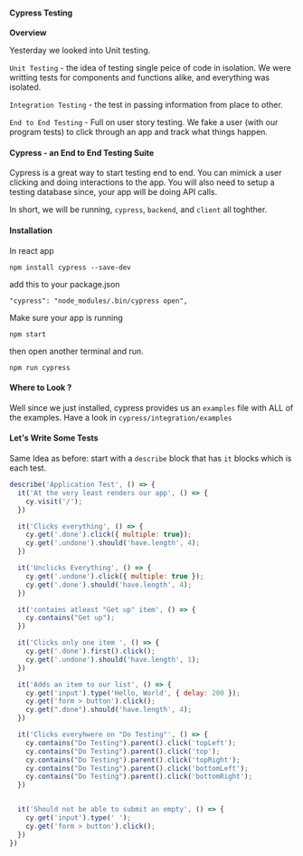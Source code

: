 #### Cypress Testing

__Overview__

Yesterday we looked into Unit testing.

`Unit Testing` -  the idea of testing single peice of code in isolation. We were writting tests for components and functions alike, and everything was isolated.

`Integration Testing` -  the test in passing information from place to other.

`End to End Testing` - Full on user story testing. We fake a user (with our program tests) to click through an app and track what things happen.

#### Cypress - an End to End Testing Suite

Cypress is a great way to start testing end to end. You can mimick a user clicking and doing interactions to the app. You will also need to setup a testing database since, your app will be doing API calls.

In short, we will be running, `cypress`, `backend`, and `client` all toghther.

#### Installation

In react app

`npm install cypress --save-dev`

add this to your package.json

`"cypress": "node_modules/.bin/cypress open",`

Make sure your app is running

`npm start`

then open another terminal and run.

`npm run cypress`

#### Where to Look ?

Well since we just installed, cypress provides us an `examples` file with ALL of the examples. Have a look in `cypress/integration/examples`

#### Let's Write Some Tests

Same Idea as before: start with a `describe` block that has `it` blocks which is each test.

```js
describe('Application Test', () => {
  it('At the very least renders our app', () => {
    cy.visit('/');
  })

  it('Clicks everything', () => {
    cy.get('.done').click({ multiple: true});
    cy.get('.undone').should('have.length', 4);
  })

  it('Unclicks Everything', () => {
    cy.get('.undone').click({ multiple: true });
    cy.get('.done').should('have.length', 4);
  })

  it('contains atleast "Get up" item', () => {
    cy.contains("Get up");
  })

  it('Clicks only one item ', () => {
    cy.get('.done').first().click();
    cy.get('.undone').should('have.length', 1);
  })

  it('Adds an item to our list', () => {
    cy.get('input').type('Hello, World', { delay: 200 });
    cy.get('form > button').click();
    cy.get(".done").should('have.length', 4);
  })

  it('Clicks everyhwere on "Do Testing"', () => {
    cy.contains("Do Testing").parent().click('topLeft');
    cy.contains("Do Testing").parent().click('top');
    cy.contains("Do Testing").parent().click('topRight');
    cy.contains("Do Testing").parent().click('bottomLeft');
    cy.contains("Do Testing").parent().click('bottomRight');
  })


  it('Should not be able to submit an empty', () => {
    cy.get('input').type(' ');
    cy.get('form > button').click();
  })
})
```